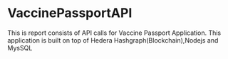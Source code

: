 # VaccinePassportAPI
This is report consists of API calls for Vaccine Passport Application. This application is built on top of Hedera Hashgraph(Blockchain),Nodejs and MysSQL

#